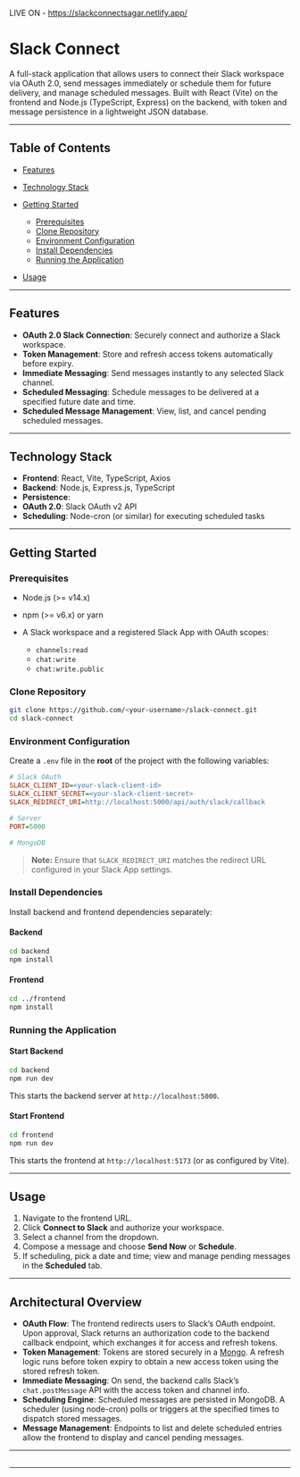 LIVE ON - https://slackconnectsagar.netlify.app/


# Slack Connect

A full-stack application that allows users to connect their Slack workspace via OAuth 2.0, send messages immediately or schedule them for future delivery, and manage scheduled messages. Built with React (Vite) on the frontend and Node.js (TypeScript, Express) on the backend, with token and message persistence in a lightweight JSON database.

---

## Table of Contents

* [Features](#features)
* [Technology Stack](#technology-stack)
* [Getting Started](#getting-started)

  * [Prerequisites](#prerequisites)
  * [Clone Repository](#clone-repository)
  * [Environment Configuration](#environment-configuration)
  * [Install Dependencies](#install-dependencies)
  * [Running the Application](#running-the-application)
* [Usage](#usage)

---

## Features

* **OAuth 2.0 Slack Connection**: Securely connect and authorize a Slack workspace.
* **Token Management**: Store and refresh access tokens automatically before expiry.
* **Immediate Messaging**: Send messages instantly to any selected Slack channel.
* **Scheduled Messaging**: Schedule messages to be delivered at a specified future date and time.
* **Scheduled Message Management**: View, list, and cancel pending scheduled messages.

---

## Technology Stack

* **Frontend**: React, Vite, TypeScript, Axios
* **Backend**: Node.js, Express.js, TypeScript
* **Persistence**: 
* **OAuth 2.0**: Slack OAuth v2 API
* **Scheduling**: Node-cron (or similar) for executing scheduled tasks

---

## Getting Started

### Prerequisites

* Node.js (>= v14.x)
* npm (>= v6.x) or yarn
* A Slack workspace and a registered Slack App with OAuth scopes:

  * `channels:read`
  * `chat:write`
  * `chat:write.public`

### Clone Repository

```bash
git clone https://github.com/<your-username>/slack-connect.git
cd slack-connect
```

### Environment Configuration

Create a `.env` file in the **root** of the project with the following variables:

```ini
# Slack OAuth
SLACK_CLIENT_ID=<your-slack-client-id>
SLACK_CLIENT_SECRET=<your-slack-client-secret>
SLACK_REDIRECT_URI=http://localhost:5000/api/auth/slack/callback

# Server
PORT=5000

# MongoDB
```

> **Note:** Ensure that `SLACK_REDIRECT_URI` matches the redirect URL configured in your Slack App settings.

### Install Dependencies

Install backend and frontend dependencies separately:

#### Backend

```bash
cd backend
npm install
```

#### Frontend

```bash
cd ../frontend
npm install
```

### Running the Application

#### Start Backend

```bash
cd backend
npm run dev
```

This starts the backend server at `http://localhost:5000`.

#### Start Frontend

```bash
cd frontend
npm run dev
```

This starts the frontend at `http://localhost:5173` (or as configured by Vite).

---

## Usage

1. Navigate to the frontend URL.
2. Click **Connect to Slack** and authorize your workspace.
3. Select a channel from the dropdown.
4. Compose a message and choose **Send Now** or **Schedule**.
5. If scheduling, pick a date and time; view and manage pending messages in the **Scheduled** tab.

---

## Architectural Overview

* **OAuth Flow**: The frontend redirects users to Slack’s OAuth endpoint. Upon approval, Slack returns an authorization code to the backend callback endpoint, which exchanges it for access and refresh tokens.
* **Token Management**: Tokens are stored securely in a [Mongo](https://www.mongodb.com/). A refresh logic runs before token expiry to obtain a new access token using the stored refresh token.
* **Immediate Messaging**: On send, the backend calls Slack’s `chat.postMessage` API with the access token and channel info.
* **Scheduling Engine**: Scheduled messages are persisted in MongoDB. A scheduler (using node-cron) polls or triggers at the specified times to dispatch stored messages.
* **Message Management**: Endpoints to list and delete scheduled entries allow the frontend to display and cancel pending messages.

---

##

---

##
